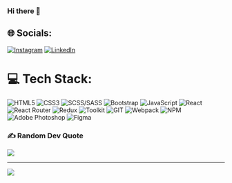 ### Hi there 👋















## 🌐 Socials:
[![Instagram](https://img.shields.io/badge/Instagram-F7016E?logo=Instagram&logoColor=white)](https://www.instagram.com/mutixxl/) [![LinkedIn](https://img.shields.io/badge/LinkedIn-%230077B5.svg?logo=linkedin&logoColor=white)]() 

# 💻 Tech Stack:
![HTML5](https://img.shields.io/badge/html5-%23E34F26.svg?style=for-the-badge&logo=html5&logoColor=white)
![CSS3](https://img.shields.io/badge/css3-%231572B6.svg?style=for-the-badge&logo=css3&logoColor=white)
![SCSS/SASS](https://img.shields.io/badge/SCSS/SASS-C76395.svg?style=for-the-badge&logo=SASS&logoColor=white)
![Bootstrap](https://img.shields.io/badge/bootstrap-%23563D7C.svg?style=for-the-badge&logo=bootstrap&logoColor=white)
![JavaScript](https://img.shields.io/badge/javascript-%23323330.svg?style=for-the-badge&logo=javascript&logoColor=%23F7DF1E)
![React](https://img.shields.io/badge/react-%2320232a.svg?style=for-the-badge&logo=react&logoColor=%2361DAFB)
![React Router](https://img.shields.io/badge/React_Router-CA4245?style=for-the-badge&logo=react-router&logoColor=white)
![Redux](https://img.shields.io/badge/Redux-%2320232a.svg?style=for-the-badge&logo=Redux&logoColor=%2361DAFB)
![Toolkit](https://img.shields.io/badge/Redux_TOOLKIT-764CBC.svg?style=for-the-badge&logo=Redux&logoColor=%2361DAFB)
![GIT](https://img.shields.io/badge/git-E94E31.svg?style=for-the-badge&logo=git&logoColor=white)
![Webpack](https://img.shields.io/badge/webpack-1C78C0.svg?style=for-the-badge&logo=webpack&logoColor=white)
![NPM](https://img.shields.io/badge/NPM-C53635.svg?style=for-the-badge&logo=npm&logoColor=white)
![Adobe Photoshop](https://img.shields.io/badge/adobephotoshop-001D34?style=for-the-badge&logo=adobephotoshop&logoColor=white)
![Figma](https://img.shields.io/badge/figma-02D084.svg?style=for-the-badge&logo=figma&logoColor=white)

### ✍️ Random Dev Quote
![](https://quotes-github-readme.vercel.app/api?type=horizontal&theme=radical)

---
[![](https://visitcount.itsvg.in/api?id=IsmayiI&icon=0&color=0)](https://visitcount.itsvg.in)

<!-- Proudly created with GPRM ( https://gprm.itsvg.in ) -->
